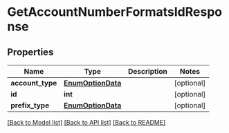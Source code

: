 # GetAccountNumberFormatsIdResponse

## Properties
Name | Type | Description | Notes
------------ | ------------- | ------------- | -------------
**account_type** | [**EnumOptionData**](EnumOptionData.md) |  | [optional] 
**id** | **int** |  | [optional] 
**prefix_type** | [**EnumOptionData**](EnumOptionData.md) |  | [optional] 

[[Back to Model list]](../README.md#documentation-for-models) [[Back to API list]](../README.md#documentation-for-api-endpoints) [[Back to README]](../README.md)


